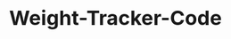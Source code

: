 # Weight-Tracker-Code



<!DOCTYPE html>
<html lang="en">
<head>
    <meta charset="UTF-8">
    <meta http-equiv="X-UA-Compatible" content="IE=edge">
    <meta name="viewport" content="width=device-width, initial-scale=1.0">
    <title>Weight Loss Tracker</title>
    <link rel="preconnect" href="https://fonts.googleapis.com">
    <link rel="preconnect" href="https://fonts.gstatic.com" crossorigin>
    <link href="https://fonts.googleapis.com/css2?family=Poppins:ital,wght@0,100;0,200;0,300;0,500;0,600;0,700;0,800;0,900;1,100;1,200&display=swap" rel="stylesheet">
    <style>
        body
        {
        margin: 0px;
        padding: 0px;
        }
        #containerWeightDisplay, #containerWeightEntry {
            background: url("App Background.png");
            padding: 15px;
            font-family: 'Poppins', sans-serif;
            color: white;
            height: 1000px;
        }
        h1{
            left: 15px;
            top: 40px;

            font-family: 'Poppins';
            font-style: normal;
            font-weight: 700;
            font-size: 36px;
            line-height: 111%;
            /* or 40px */

            text-align: center;
        }

        #currentWeight, #enterWeight{
            width: 100%;
            height: 200px;
            left: 15px;
            top: 150px;
            text-align: center;
            background-color: #648381;
            box-shadow: 0px 4px 4px rgba(0, 0, 0, 0.25);
            border-radius: 15px;
        }

        h2, #outputDate{
            font-size: 2em;
            margin-top: 15px;
            margin-bottom: 10px;
            font-weight: 500;
        }

        .weight{
            font-size: 3em;
        }

        p {
            font-size: 1.25em;
            margin-top: 0px;
            font-weight: 500;
        }

        #containerWeightDisplay p{
            font-size: 1.25em;
            margin-top: -20px;
            font-weight: 500;
        }

        

        #weightRecords{
            text-align: center;
        }

        #btnRecord, #btnSave{
            width: 100%;
            background-color: #FFBF46;
            color: white;
            margin-top: 15px;
            height: 50px;
            box-shadow: 0px 4px 4px rgba(0, 0, 0, 0.25);
            font-size: 1.5em;
            font-weight: 500;
        }

        #newWeight{
            background: #F2F4FF;
            border-radius: 15px;
            height: 34px;
            font-size: 1.5em;
            font-weight: 700;
            width: 100px;
            text-align: center;
        }

        #weightHistory{
            text-align: center;
            font-weight: 700;
        }

        .weightHistoryCell {
            background-color: white;
            color: black;
            margin-top: 15px;
            height: 50px;
            box-shadow: 0px 4px 4px rgba(0, 0, 0, 0.25);
            font-size: 1.5em;
            font-weight: 500;
            border-radius: 15px;
            line-height: 50px;
            padding-left: 15px;
            padding-right: 15px;
        }

        .left {
            float: left;
        }

        .right {
            float: right;
        }
    </style>
</head>
<body>
    <div id="containerWeightDisplay">
        <h1>WEIGHT LOSS TRACKER</h1>
        <div id="currentWeight">
            <h2>CURRENT WEIGHT</h2>
            <div class="weight"><output id="mainWeight">XXX</output></div>
            <p>pounds</p>
        </div>
        <button id="btnRecord">RECORD YOUR WEIGHT</button>
        <div id="weightHistory">
            <h2>WEIGHT HISTORY</h2>
        </div>
    </div>
    <div id="containerWeightEntry">
        <h1>WEIGHT LOSS TRACKER</h1>
        <div id="weightRecords">
            <div id="enterWeight">
                <h2>ENTER WEIGHT</h2>
                <div id="weightEntry">
                    <input type="text" id="newWeight"/>
                </div>
                <p>pounds</p>
            </div>
            <div id="enterWeight">
                <h2>DATE</h2>
                <output id="outputDate"></output>
            </div>
            <button id="btnSave">SAVE</button>
    </div>
    <script>
        const containerWeightEntry = document.getElementById("containerWeightEntry");
        const containerWeightDisplay = document.getElementById("containerWeightDisplay");
        const btnRecord = document.getElementById("btnRecord");
        const outputDate = document.getElementById("outputDate");
        const btnSave = document.getElementById("btnSave");
        const newWeight = document.getElementById("newWeight");
        const weightHistory = document.getElementById("weightHistory");
        const mainWeight = document.getElementById("mainWeight");
        let weightData = [];
        

        btnRecord.onclick = () => {
            containerWeightDisplay.style.display = "none";
            containerWeightEntry.style.display = "block";
            newWeight.value = "";

        }

        btnSave.onclick = () => {
            containerWeightDisplay.style.display = "block";
            containerWeightEntry.style.display = "none";
            const theWeight = newWeight.value;
            const weight = new Object;
            weight.newWeight = theWeight;
            weight.date = getDate();
            weightData.push(weight);
            localStorage.setItem("weightHistory", JSON.stringify(weightData));
            weightHistory.innerHTML = "<h2>WEIGHT HISTORY</h2>";
            displayWeightHistory();
        }

        const getDate = () => {
            const dateObj = new Date();
            const month = dateObj.getUTCMonth() + 1; //months from 1-12
            const day = dateObj.getUTCDate();
            const year = dateObj.getUTCFullYear();

            const newDate = month + "." + day + "." + year;
            return newDate;
        }

        const displayWeightHistory = () => {
            let theWeights = localStorage.getItem("weightHistory");
            if(theWeights != null) {
                weightData = JSON.parse(theWeights);
                let x = 0;
                let lastWeight = 0;
                while (x < weightData.length){
                    const date = weightData[x].date;
                    const weight = weightData[x].newWeight;
                    lastWeight = weight;
                    const out = `<div class='weightHistoryCell'><span class='left'>${date}</span> <span class='right'>${weight}</span></div>`
                    weightHistory.innerHTML += out;
                    x++;
                } 
                mainWeight.innerHTML = lastWeight;
            } else {
                let lastWeight = "---";
                mainWeight.innerHTML = lastWeight;
            }
        }

        containerWeightEntry.style.display = "none";
        outputDate.innerHTML = getDate();
        displayWeightHistory();

    </script>
</body>
</html>


























































































